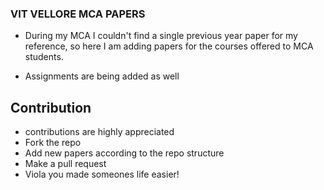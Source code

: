 ### VIT VELLORE MCA PAPERS

- During my MCA I couldn't find a single previous year paper for my
reference, so here I am adding papers for the courses offered to MCA students.

- Assignments are being added as well

## Contribution

- contributions are highly appreciated
- Fork the repo
- Add new papers according to the repo structure
- Make a pull request
- Viola you made someones life easier!
